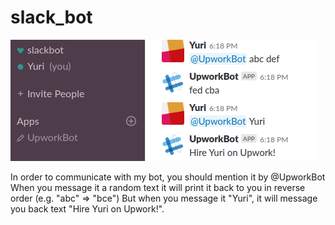 # slack_bot

![alt text](https://github.com/yurimirchev/slack_bot/blob/master/misc/upwork_bot.png)

In order to communicate with my bot, you should mention it by @UpworkBot 
When you message it a random text it will print it back to you in reverse order (e.g. "abc" => "bce")
But when you message it "Yuri", it will message you back text "Hire Yuri on Upwork!".
